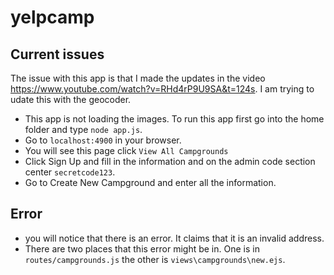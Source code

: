 # yelpcamp

## Current issues
The issue with this app is that I made the updates in the video https://www.youtube.com/watch?v=RHd4rP9U9SA&t=124s.  I am trying to udate this with the geocoder.

- This app is not loading the images.  To run this app first go into the home folder and type `node app.js`.
- Go to `localhost:4900` in your browser.
- You will see this page click `View All Campgrounds`
- Click Sign Up and fill in the information and on the admin code section center `secretcode123`.
- Go to Create New Campground and enter all the information.
## Error
- you will notice that there is an error.  It claims that it is an invalid address.
- There are two places that this error might be in.  One is in `routes/campgrounds.js`  the other is `views\campgrounds\new.ejs`.
